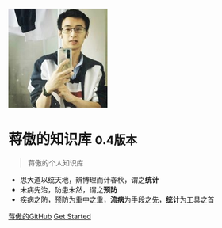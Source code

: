 ![logo](logome(1).jpg)

# 蒋傲的知识库 <small>0.4版本</small>

> 蒋傲的个人知识库

- 思大道以统天地，辨博理而计春秋，谓之**统计**
- 未病先治，防患未然，谓之**预防**
- 疾病之防，预防为重中之重，**流病**为手段之先，**统计**为工具之首








<!-- <script defer src="https://busuanzi.9420.ltd/js"></script>
本文总阅读量 <span id="busuanzi_value_page_pv"></span> 次
本文总访客量 <span id="busuanzi_value_page_uv"></span> 人
👀 本站总访问量 <span id="busuanzi_value_site_pv"></span> 次
|🐾 本站总访客数 <span id="busuanzi_value_site_uv"></span> 人




<br>

<span id="busuanzi_container_site_pv" style='display:none'>
👀 本站总访问量：<span id="busuanzi_value_site_pv"></span> 次
</span>
<span id="busuanzi_container_site_uv" style='display:none'>
  | 🐾 本站总访客数：<span id="busuanzi_value_site_uv"></span> 人
</span>

<br> -->

[蒋傲的GitHub](https://github.com/Aojiang-code/)
[Get Started](README.md)








